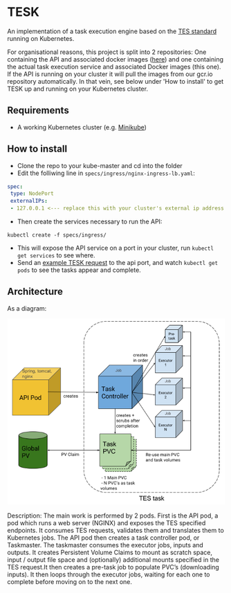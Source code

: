# TESK
An implementation of a task execution engine based on the [TES standard](https://github.com/ga4gh/task-execution-schemas) running on Kubernetes. 

For organisational reasons, this project is split into 2 repositories: One containing the API and associated docker images ([here](https://github.com/EMBL-EBI-TSI/tesk-api)) and one containing the actual task execution service and associated Docker images (this one). If the API is running on your cluster it will pull the images from our gcr.io repository automatically. In that vein, see below under 'How to install' to get TESK up and running on your Kubernetes cluster.

## Requirements
 - A working Kubernetes cluster (e.g. [Minikube](https://github.com/kubernetes/minikube))

## How to install
 - Clone the repo to your kube-master and cd into the folder
 - Edit the folliwing line in `specs/ingress/nginx-ingress-lb.yaml`:
 
 ```yaml
 spec:
  type: NodePort
  externalIPs:
  - 127.0.0.1 <--- replace this with your cluster's external ip address

 ```
 
 - Then create the services necessary to run the API:

```
kubectl create -f specs/ingress/
```
 - This will expose the API service on a port in your cluster, run `kubectl get services` to see where.
 - Send an [example TESK request](https://github.com/EMBL-EBI-TSI/TESK/blob/master/specs/task_example.json) to the api port, and watch `kubectl get pods` to see the tasks appear and complete.
 
 ## Architecture
As a diagram:

![TESK architecture](docs/architecture.png)

Description: The main work is performed by 2 pods. First is the API pod, a pod which runs a web server (NGINX) and exposes the TES specified endpoints. It consumes TES requests, validates them and translates them to Kubernetes jobs. The API pod then creates a task controller pod, or Taskmaster. The taskmaster consumes the executor jobs, inputs and outputs. It creates Persistent Volume Claims to mount as scratch space, input / output file space and (optionally) additional mounts specified in the TES request.It then creates a pre-task job to populate PVC’s (downloading inputs). It then loops through the executor jobs, waiting for each one to complete before moving on to the next one.

